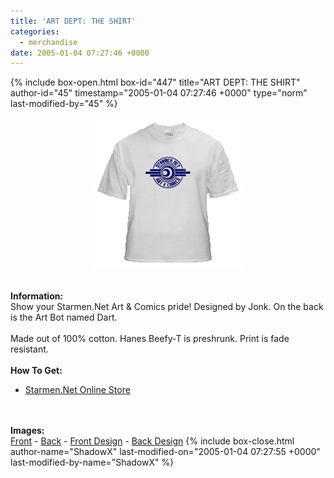 ```yaml
---
title: 'ART DEPT: THE SHIRT'
categories:
  - merchandise
date: 2005-01-04 07:27:46 +0000
---
```

{% include box-open.html box-id="447" title="ART DEPT: THE SHIRT" author-id="45" timestamp="2005-01-04 07:27:46 +0000" type="norm" last-modified-by="45" %}
	<center>
	<img src="/merchandise/images/smn_adts_title.png" border="0" alt="ART DEPT: THE SHIRT" />
	</center>
	<br /><br />
	<b>Information:</b>
	<br />
	Show your Starmen.Net Art & Comics pride! Designed by Jonk. On the back is the Art Bot 
	named Dart.
	<br /><br />
	Made out of 100% cotton. Hanes Beefy-T is preshrunk. Print is fade resistant.
	<br /><br />
	<b>How To Get:</b>
	<br />
	<ul>
	<li><a href="http://www.cafeshops.com/starmen.8308877">Starmen.Net Online Store</a></li>
	</ul>
	<br /><br />
	<b>Images:</b>
	<br />
	<a href="/merchandise/images/smn_adts_front.jpg">Front</a> - <a href="/merchandise/images/smn_adts_back.jpg">Back</a> - <a href="/merchandise/images/smn_adts_fdesign.jpg">Front Design</a> - 
	<a href="/merchandise/images/smn_adts_bdesign.jpg">Back Design</a>
{% include box-close.html author-name="ShadowX" last-modified-on="2005-01-04 07:27:55 +0000" last-modified-by-name="ShadowX" %}
